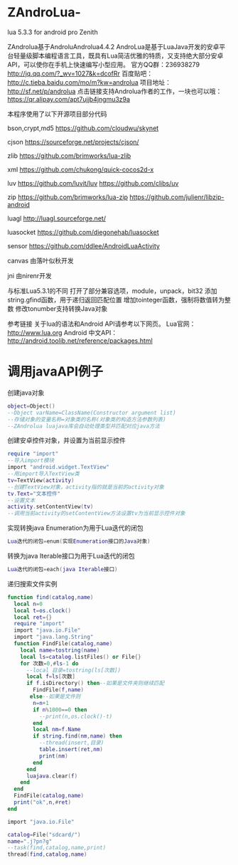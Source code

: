 # ZAndroLua-
lua 5.3.3 for android pro Zenith

ZAndrolua基于AndroluAndrolua4.4.2
AndroLua是基于LuaJava开发的安卓平台轻量级脚本编程语言工具，既具有Lua简洁优雅的特质，又支持绝大部分安卓API，可以使你在手机上快速编写小型应用。
官方QQ群：236938279
http://jq.qq.com/?_wv=1027&k=dcofRr
百度贴吧：
http://c.tieba.baidu.com/mo/m?kw=androlua
项目地址：
http://sf.net/p/androlua
点击链接支持Androlua作者的工作，一块也可以哦：
https://qr.alipay.com/apt7ujjb4jngmu3z9a

本程序使用了以下开源项目部分代码

bson,crypt,md5
https://github.com/cloudwu/skynet

cjson
https://sourceforge.net/projects/cjson/

zlib
https://github.com/brimworks/lua-zlib

xml
https://github.com/chukong/quick-cocos2d-x

luv
https://github.com/luvit/luv
https://github.com/clibs/uv

zip
https://github.com/brimworks/lua-zip
https://github.com/julienr/libzip-android

luagl
http://luagl.sourceforge.net/

luasocket
https://github.com/diegonehab/luasocket

sensor
https://github.com/ddlee/AndroidLuaActivity

canvas
由落叶似秋开发

jni
由nirenr开发


与标准Lua5.3.1的不同
打开了部分兼容选项，module，unpack，bit32
添加string.gfind函数，用于递归返回匹配位置
增加tointeger函数，强制将数值转为整数
修改tonumber支持转换Java对象

参考链接
关于lua的语法和Android API请参考以下网页。
Lua官网：
http://www.lua.org
Android 中文API：
http://android.toolib.net/reference/packages.html

# 调用javaAPI例子
  创建java对象
  ```Lua
  object=Object()
  --Object varName=ClassName(Constructor argument list)
  --存储对象的变量名称=对象类的名称(对象类的构造方法参数列表)
  --ZAndrolua luajava库会自动处理类型并匹配对应java方法
  ```
  创建安卓控件对象，并设置为当前显示控件
  ```Lua
require "import"
--导入import模块
import "android.widget.TextView"
--用import导入TextView类
tv=TextView(activity)
--创建TextView对象，activity指的就是当前的activity对象
tv.Text="文本控件"
--设置文本
  activity.setContentView(tv)
  --调用当前activity的setContentView方法设置tv为当前显示控件对象
  ```
实现转换java Enumeration为用于Lua迭代的闭包
```Lua
Lua迭代的闭包=enum(实现Enumeration接口的Java对象)
```
转换为java Iterable接口为用于Lua迭代的闭包
```Lua
Lua迭代的闭包=each(java Iterable接口)
```
递归搜索文件实例
```Lua
function find(catalog,name)
  local n=0
  local t=os.clock()
  local ret={}
  require "import"
  import "java.io.File"
  import "java.lang.String"
  function FindFile(catalog,name)
    local name=tostring(name)
    local ls=catalog.listFiles() or File{}
    for 次数=0,#ls-1 do
      --local 目录=tostring(ls[次数])
      local f=ls[次数]
      if f.isDirectory() then--如果是文件夹则继续匹配
        FindFile(f,name)
       else--如果是文件则
        n=n+1
        if n%1000==0 then
          --print(n,os.clock()-t)
        end
        local nm=f.Name
        if string.find(nm,name) then
          --thread(insert,目录)
          table.insert(ret,nm)
          print(nm)
        end
      end
      luajava.clear(f)
    end
  end
  FindFile(catalog,name)
  print("ok",n,#ret)
end

import "java.io.File"

catalog=File("sdcard/")
name=".j?pn?g"
--task(find,catalog,name,print)
thread(find,catalog,name)
```
